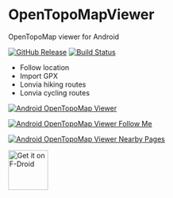 # OpenTopoMapViewer

OpenTopoMap viewer for Android

[![GitHub Release](https://img.shields.io/github/release/Pygmalion69/OpenTopoMapViewer.svg?logo=github)](https://github.com/Pygmalion69/OpenTopoMapViewer/releases) [![Build Status](https://travis-ci.com/Pygmalion69/OpenTopoMapViewer.svg?branch=master)](https://travis-ci.com/Pygmalion69/OpenTopoMapViewer)

- Follow location
- Import GPX
- Lonvia hiking routes
- Lonvia cycling routes

[![Android OpenTopoMap Viewer](https://yt-embed.herokuapp.com/embed?v=T-vn2scux9A)](https://www.youtube.com/watch?v=T-vn2scux9A "Android OpenTopoMap Viewer")

[![Android OpenTopoMap Viewer Follow Me](https://yt-embed.herokuapp.com/embed?v=WlRdNTdJ4wg)](https://www.youtube.com/watch?v=WlRdNTdJ4wg "Android OpenTopoMap Viewer Follow Me")

[![Android OpenTopoMap Viewer Nearby Pages](https://yt-embed.herokuapp.com/embed?v=TUCoFF8RrHU)](https://www.youtube.com/watch?v=TUCoFF8RrHU "Android OpenTopoMap Viewer Nearby Pages")

<a href="https://f-droid.org/packages/org.nitri.opentopo">
    <img src="https://fdroid.gitlab.io/artwork/badge/get-it-on.png"
    alt="Get it on F-Droid"
    height="80"/></a>
